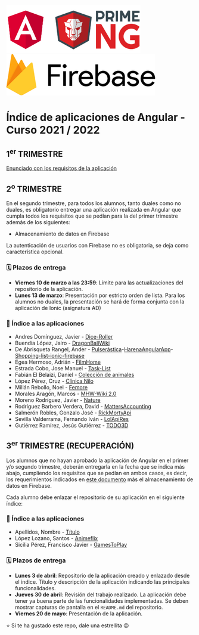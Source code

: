 <img width="360px" src="angular-y-primeng.png">&nbsp;&nbsp;&nbsp;&nbsp;&nbsp;&nbsp;<img width="400px" src="firebase_v2.png">

# Índice de aplicaciones de Angular - Curso 2021 / 2022

## 1<sup>er</sup> TRIMESTRE

[Enunciado con los requisitos de la aplicación](trabajo_angular_v2.pdf)

## 2<sup>o</sup> TRIMESTRE

En el segundo trimestre, para todos los alumnos, tanto duales como no duales, es obligatorio entregar una aplicación realizada en Angular que cumpla todos los requisitos que se pedían para la del primer trimestre además de los siguientes:
* Almacenamiento de datos en Firebase

La autenticación de usuarios con Firebase no es obligatoria, se deja como característica opcional.

### 🗓️ Plazos de entrega

* **Viernes 10 de marzo a las 23:59**: Límite para las actualizaciones del repositorio de la aplicación. 
* **Lunes 13 de marzo**: Presentación por estricto orden de lista. Para los alumnos no duales, la presentación se hará de forma conjunta con la aplicación de Ionic (asignatura AD)

### :iphone: Índice a las aplicaciones
* Andres Domínguez, Javier - [Dice-Roller](https://github.com/javierandresaluiescampanillas/dice-roller)
* Buendía López, Jairo - [DragonBallWiki](https://github.com/jairobuendia/DragonBallWiki)
* De Abrisqueta Rangel, Ander - [Pulserástica](https://github.com/AnderDeAbrisqueta/pulserastica)-[HarenaAngularApp](https://github.com/AnderDeAbrisqueta/HarenaAngularApp)-[Shopping-list-ionic-firebase](https://github.com/AnderDeAbrisqueta/shoppinglist-ionic-firebase)
* Egea Hermoso, Adrián - [FilmHome](https://github.com/AdrianEgeaHermoso/FilmHome_Angular)
* Estrada Cobo, Jose Manuel - [Task-List](https://github.com/JoseEstradaC/task-list)
* Fabián El Belaizi, Daniel - [Colección de animales](https://github.com/Danny-06/Coleccion-de-animales-domesticos-angular-v2)
* López Pérez, Cruz - [Clínica Nilo](https://github.com/mcruzlp/clinicaniloangularappMarzoVersion)
* Millán Rebollo, Noel - [Femore](https://github.com/NoelMillan/angular-project)
* Morales Aragón, Marcos - [MHW-Wiki 2.0](https://github.com/MarcosMoralesAragon/MHW-Wiki/tree/2.0)
* Moreno Rodríguez, Javier - [Nature](https://github.com/Javiemr/AngularNature)
* Rodriguez Barbero Verdera, David - [MattersAccounting](https://github.com/Davidrbv/MatterAccounting)
* Salmerón Robles, Gonzalo José - [RickMortyApi](https://github.com/gonzalosalmeron/rickmortyapi)
* Sevilla Valderrama, Fernando Iván - [LolApiRes](https://github.com/FESEVA/angular-lolApiRes)
* Gutiérrez Ramírez, Jesús Gutiérrez - [TODO3D](https://github.com/Jesus-GR/tienda3D)

## 3<sup>er</sup> TRIMESTRE (RECUPERACIÓN)

Los alumnos que no hayan aprobado la aplicación de Angular en el primer y/o segundo trimestre, deberán entregarla en la fecha que se indica más abajo, cumpliendo los requisitos que se pedían en ambos casos, es decir, los requerimientos indicados en [este documento](trabajo_angular_v2.pdf) más el almacenamiento de datos en Firebase.

Cada alumno debe enlazar el repositorio de su aplicación en el siguiente índice:

### :iphone: Índice a las aplicaciones

* Apellidos, Nombre - [Título]()
* López Lozano, Santos - [Animeflix](https://github.com/SantosLopezLozano/AnimeflixAngular)
* Sicilia Pérez, Francisco Javier - [GamesToPlay](https://github.com/FranSiciliaPerez/GamesToPlay/blob/main/README.md#gamestoplay)

### 🗓️ Plazos de entrega

* **Lunes 3 de abril**: Repositorio de la aplicación creado y enlazado desde el índice. Título y descripción de la aplicación indicando las principales funcionalidades.
* **Jueves 30 de abril**: Revisión del trabajo realizado. La aplicación debe tener ya buena parte de las funcionalidades implementadas. Se deben mostrar capturas de pantalla en el `README.md` del repositorio.
* **Viernes 20 de mayo**: Presentación de la aplicación.

:star: Si te ha gustado este repo, dale una estrellita :wink:
